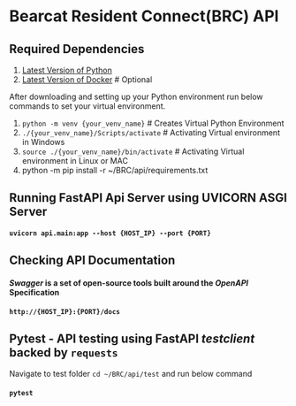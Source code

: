 # Bearcat Resident Connect(BRC) API

## Required Dependencies

1. [Latest Version of Python](https://www.python.org/downloads/)
2. [Latest Version of Docker](https://docs.docker.com/get-docker/) # Optional

After downloading and setting up your Python environment run below commands to set your virtual environment.

1. `python -m venv {your_venv_name}` # Creates Virtual Python Environment
2. `./{your_venv_name}/Scripts/activate`  # Activating Virtual environment in Windows
3. `source ./{your_venv_name}/bin/activate` # Activating Virtual environment in Linux or MAC
4. python -m pip install -r ~/BRC/api/requirements.txt

## Running FastAPI Api Server using UVICORN ASGI Server

#### `uvicorn api.main:app --host {HOST_IP} --port {PORT}`

## Checking API Documentation
#### *Swagger* is a set of open-source tools built around the *OpenAPI* Specification
#### `http://{HOST_IP}:{PORT}/docs`

## Pytest - API testing using FastAPI *testclient* backed by `requests` 

Navigate to test folder `cd ~/BRC/api/test` and run below command
#### `pytest`
